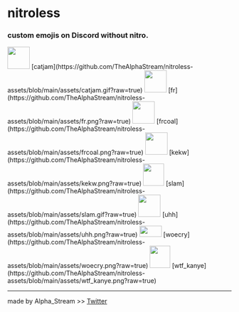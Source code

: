 # nitroless
### custom emojis on Discord without nitro.


<img src="https://github.com/TheAlphaStream/nitroless-assets/blob/main/assets/catjam.gif?raw=true" width="50" height="50">
[catjam](https://github.com/TheAlphaStream/nitroless-assets/blob/main/assets/catjam.gif?raw=true)

<img src="https://github.com/TheAlphaStream/nitroless-assets/blob/main/assets/fr.png?raw=true" width="50" height="50">
[fr](https://github.com/TheAlphaStream/nitroless-assets/blob/main/assets/fr.png?raw=true)

<img src="https://github.com/TheAlphaStream/nitroless-assets/blob/main/assets/frcoal.png?raw=true" width="50" height="50">
[frcoal](https://github.com/TheAlphaStream/nitroless-assets/blob/main/assets/frcoal.png?raw=true)

<img src="https://github.com/TheAlphaStream/nitroless-assets/blob/main/assets/kekw.png?raw=true" width="50" height="50">
[kekw](https://github.com/TheAlphaStream/nitroless-assets/blob/main/assets/kekw.png?raw=true)

<img src="https://github.com/TheAlphaStream/nitroless-assets/blob/main/assets/slam.gif?raw=true" width="47" height="50">
[slam](https://github.com/TheAlphaStream/nitroless-assets/blob/main/assets/slam.gif?raw=true)
  
<img src="https://github.com/TheAlphaStream/nitroless-assets/blob/main/assets/uhh.png?raw=true" width="50" height="50">
[uhh](https://github.com/TheAlphaStream/nitroless-assets/blob/main/assets/uhh.png?raw=true)

<img src="https://github.com/TheAlphaStream/nitroless-assets/blob/main/assets/woecry.png?raw=true" width="50" height="25">
[woecry](https://github.com/TheAlphaStream/nitroless-assets/blob/main/assets/woecry.png?raw=true)

<img src="https://github.com/TheAlphaStream/nitroless-assets/blob/main/assets/wtf_kanye.png?raw=true" width="46" height="50">
[wtf_kanye](https://github.com/TheAlphaStream/nitroless-assets/blob/main/assets/wtf_kanye.png?raw=true)


***
made by Alpha_Stream  >>  [Twitter](https://twitter.com/Kutarin_)
